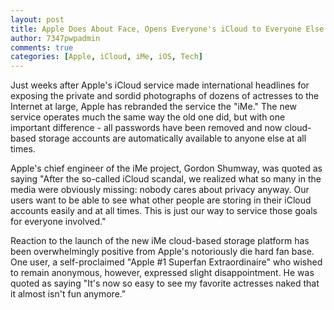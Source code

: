 ```yaml
---
layout: post
title: Apple Does About Face, Opens Everyone's iCloud to Everyone Else
author: 7347pwpadmin
comments: true
categories: [Apple, iCloud, iMe, iOS, Tech]
---
```

Just weeks after Apple's iCloud service made international headlines for exposing the private and sordid photographs of dozens of actresses to the Internet at large, Apple has rebranded the service the "iMe." The new service operates much the same way the old one did, but with one important difference - all passwords have been removed and now cloud-based storage accounts are automatically available to anyone else at all times.

Apple's chief engineer of the iMe project, Gordon Shumway, was quoted as saying "After the so-called iCloud scandal, we realized what so many in the media were obviously missing: nobody cares about privacy anyway. Our users want to be able to see what other people are storing in their iCloud accounts easily and at all times. This is just our way to service those goals for everyone involved."

Reaction to the launch of the new iMe cloud-based storage platform has been overwhelmingly positive from Apple's notoriously die hard fan base. One user, a self-proclaimed "Apple #1 Superfan Extraordinaire" who wished to remain anonymous, however, expressed slight disappointment. He was quoted as saying "It's now so easy to see my favorite actresses naked that it almost isn't fun anymore."
